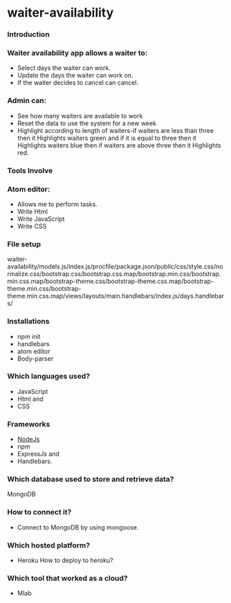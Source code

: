 # waiter-availability

### Introduction

### Waiter availability app allows a waiter to:

- Select days the waiter can work.
- Update the days the waiter can work on.
- If the waiter decides to cancel can cancel.

### Admin can:

- See how many waiters are available to work
- Reset the data to use the system for a new week
- Highlight according to length of waiters-if waiters are less than three then
 it Highlights waiters green and if it is equal to three then it Highlights waiters blue then
  if waiters are above three then it Highlights red.

### Tools Involve

### Atom editor:
- Allows me to perform tasks.
- Write Html
- Write JavaScript
- Write CSS

### File setup

waiter-availability/models.js/index.js/procfile/package.json/public/css/style.css/normalize.css/bootstrap.css/bootstrap.css.map/bootstrap.min.css/bootstrap.min.css.map/bootstrap-theme.css/bootstrap-theme.css.map/bootstrap-theme.min.css/bootstrap-theme.min.css.map/views/layouts/main.handlebars/index.js/days.handlebars/

### Installations
- npm init
- handlebars
- atom editor
- Body-parser

### Which languages used?

- JavaScript
- Html and
- CSS

### Frameworks

- [NodeJs](https://www.digitalocean.com/community/tutorials/how-to-install-node-js-on-ubuntu-16-04)
- npm
- ExpressJs and
- Handlebars.


### Which database used to store and retrieve data?

MongoDB

### How to connect it?

- Connect to MongoDB by using mongoose.

### Which hosted platform?

- Heroku
How to deploy to heroku?

### Which tool that worked as a cloud?
- Mlab
